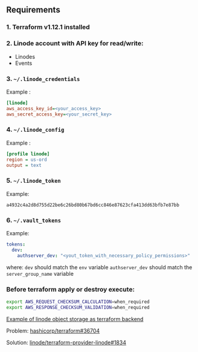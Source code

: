 ## Requirements
### 1. Terraform v1.12.1 installed

### 2. Linode account with API key for read/write:
- Linodes
- Events

### 3. `~/.linode_credentials`
Example :
```ini
[linode]
aws_access_key_id=<your_access_key>
aws_secret_access_key=<your_secret_key>

```

### 4. `~/.linode_config`
Example :
```ini
[profile linode]
region = us-ord
output = text
```
### 5. `~/.linode_token`
Example:
```
a4932c4a2d8d755d22be6c26bd80b67bd6cc846e87623cfa413dd63bfb7e87bb
```

### 6. `~/.vault_tokens`
Example:
```yml
tokens:
  dev:
    authserver_dev: "<yout_token_with_necessary_policy_permissions>"

```
where:
`dev` should match the `env` variable
`authserver_dev` should match the `server_group_name` variable


### Before terraform apply or destroy execute:
```bash
export AWS_REQUEST_CHECKSUM_CALCULATION=when_required  
export AWS_RESPONSE_CHECKSUM_VALIDATION=when_required
```
[Example of linode object storage as terraform backend](https://dev.to/itmecho/setting-up-linode-object-storage-as-a-terraform-backend-1ocb)

Problem:
[hashicorp/terraform#36704](https://github.com/hashicorp/terraform/issues/36704)

Solution:
[linode/terraform-provider-linode#1834](https://github.com/linode/terraform-provider-linode/issues/1834)
